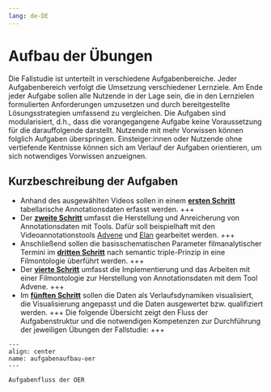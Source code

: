 ```yaml
---
lang: de-DE
---
```

# Aufbau der Übungen
Die Fallstudie ist unterteilt in verschiedene Aufgabenbereiche. Jeder Aufgabenbereich verfolgt die Umsetzung verschiedener Lernziele. Am Ende jeder Aufgabe sollen alle Nutzende in der Lage sein, die in den Lernzielen formulierten Anforderungen umzusetzen und durch bereitgestellte Lösungsstrategien umfassend zu vergleichen. Die Aufgaben sind modularisiert, d.h., dass die vorangegangene Aufgabe keine Voraussetzung für die darauffolgende darstellt. Nutzende mit mehr Vorwissen können folglich Aufgaben überspringen. Einsteiger:innen oder Nutzende ohne vertiefende Kentnisse können sich am Verlauf der Aufgaben orientieren, um sich notwendiges Vorwissen anzueignen.

## Kurzbeschreibung der Aufgaben

* Anhand des ausgewählten Videos sollen in einem [**ersten Schritt**](#Aufgabe_A) tabellarische Annotationsdaten erfasst werden.
+++
* Der [**zweite Schritt**](#Aufgabe_B) umfasst die Herstellung und Anreicherung von Annotationsdaten mit Tools. Dafür soll beispielhaft mit den Videoannotationstools [Advene](https://www.advene.org/) und [Elan](https://archive.mpi.nl/tla/elan) gearbeitet werden.
+++
* Anschließend sollen die basisschematischen Parameter filmanalytischer Termini im [**dritten Schritt**](#Aufgabe_C) nach semantic triple-Prinzip in eine Filmontologie überführt werden.
+++
* Der [**vierte Schritt**](#Aufgabe_D) umfasst die Implementierung und das Arbeiten mit einer Filmontologie zur Herstellung von Annotationsdaten mit dem Tool Advene.
+++
* Im [**fünften Schritt**](#Aufgabe_E) sollen die Daten als Verlaufsdynamiken visualisiert, die Visualisierung angepasst und die Daten ausgewertet bzw. qualifiziert werden.
+++
Die folgende Übersicht zeigt den Fluss der Aufgabenstruktur und die notwendigen Kompetenzen zur Durchführung der jeweiligen Übungen der Fallstudie:
+++
```{figure} ../assets/Aufgabenaufbau-OER.png
---
align: center
name: aufgabenaufbau-oer
---

Aufgabenfluss der OER
```